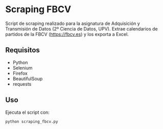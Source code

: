# Scraping FBCV

Script de scraping realizado para la asignatura de Adquisición y Transmisión de Datos (2º Ciencia de Datos, UPV). 
Extrae calendarios de partidos de la FBCV (https://fbcv.es) y los exporta a Excel.

## Requisitos
- Python
- Selenium
- Firefox
- BeautifulSoup
- requests

## Uso
Ejecuta el script con:
```bash
python scraping_fbcv.py
